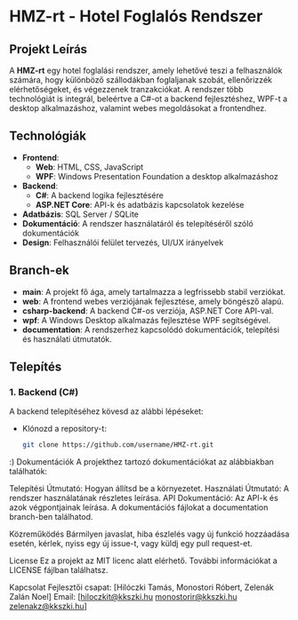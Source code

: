 # HMZ-rt - Hotel Foglalós Rendszer

## Projekt Leírás
A **HMZ-rt** egy hotel foglalási rendszer, amely lehetővé teszi a felhasználók számára, hogy különböző szállodákban foglaljanak szobát, ellenőrizzék elérhetőségeket, és végezzenek tranzakciókat. A rendszer több technológiát is integrál, beleértve a C#-ot a backend fejlesztéshez, WPF-t a desktop alkalmazáshoz, valamint webes megoldásokat a frontendhez.

## Technológiák
- **Frontend**: 
  - **Web**: HTML, CSS, JavaScript
  - **WPF**: Windows Presentation Foundation a desktop alkalmazáshoz
- **Backend**: 
  - **C#**: A backend logika fejlesztésére
  - **ASP.NET Core**: API-k és adatbázis kapcsolatok kezelése
- **Adatbázis**: SQL Server / SQLite
- **Dokumentáció**: A rendszer használatáról és telepítéséről szóló dokumentációk
- **Design**: Felhasználói felület tervezés, UI/UX irányelvek

## Branch-ek
- **main**: A projekt fő ága, amely tartalmazza a legfrissebb stabil verziókat.
- **web**: A frontend webes verziójának fejlesztése, amely böngésző alapú.
- **csharp-backend**: A backend C#-os verziója, ASP.NET Core API-val.
- **wpf**: A Windows Desktop alkalmazás fejlesztése WPF segítségével.
- **documentation**: A rendszerhez kapcsolódó dokumentációk, telepítési és használati útmutatók.

## Telepítés
### 1. Backend (C#)
A backend telepítéséhez kövesd az alábbi lépéseket:
- Klónozd a repository-t:
  ```bash
  git clone https://github.com/username/HMZ-rt.git

:)
Dokumentációk
A projekthez tartozó dokumentációkat az alábbiakban találhatók:

Telepítési Útmutató: Hogyan állítsd be a környezetet.
Használati Útmutató: A rendszer használatának részletes leírása.
API Dokumentáció: Az API-k és azok végpontjainak leírása.
A dokumentációs fájlokat a documentation branch-ben találhatod.

Közreműködés
Bármilyen javaslat, hiba észlelés vagy új funkció hozzáadása esetén, kérlek, nyiss egy új issue-t, vagy küldj egy pull request-et.

License
Ez a projekt az MIT licenc alatt elérhető. További információkat a LICENSE fájlban találhatsz.

Kapcsolat
Fejlesztői csapat: [Hilóczki Tamás, Monostori Róbert, Zelenák Zalán Noel]
Email: [hiloczkit@kkszki.hu  monostorir@kkszki.hu zelenakz@kkszki.hu]

